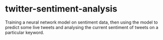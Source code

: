 # twitter-sentiment-analysis
Training a neural network model on sentiment data, then using the model to predict some live tweets and analysing the current sentiment of tweets on a particular keyword.
